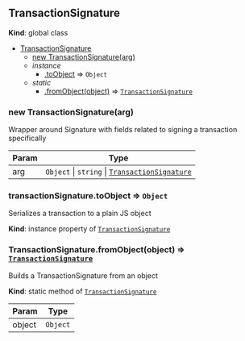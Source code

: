 <a name="TransactionSignature"></a>
## TransactionSignature
**Kind**: global class  

* [TransactionSignature](#TransactionSignature)
  * [new TransactionSignature(arg)](#new_TransactionSignature_new)
  * _instance_
    * [.toObject](#TransactionSignature+toObject) ⇒ <code>Object</code>
  * _static_
    * [.fromObject(object)](#TransactionSignature.fromObject) ⇒ <code>[TransactionSignature](#TransactionSignature)</code>

<a name="new_TransactionSignature_new"></a>
### new TransactionSignature(arg)
Wrapper around Signature with fields related to signing a transaction specifically


| Param | Type |
| --- | --- |
| arg | <code>Object</code> &#124; <code>string</code> &#124; <code>[TransactionSignature](#TransactionSignature)</code> | 

<a name="TransactionSignature+toObject"></a>
### transactionSignature.toObject ⇒ <code>Object</code>
Serializes a transaction to a plain JS object

**Kind**: instance property of <code>[TransactionSignature](#TransactionSignature)</code>  
<a name="TransactionSignature.fromObject"></a>
### TransactionSignature.fromObject(object) ⇒ <code>[TransactionSignature](#TransactionSignature)</code>
Builds a TransactionSignature from an object

**Kind**: static method of <code>[TransactionSignature](#TransactionSignature)</code>  

| Param | Type |
| --- | --- |
| object | <code>Object</code> | 

